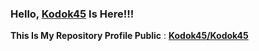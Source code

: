 
### Hello, <a href="https://github.com/Kodok45">Kodok45</a> Is Here!!!
**This Is My Repository Profile Public** :
<font color="black"><a title="github repository" href="https://github.com/Kodok45/Kodok45">**Kodok45/Kodok45**</a></font>


